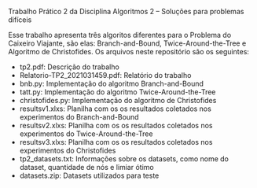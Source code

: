 Trabalho Prático 2 da Disciplina Algoritmos 2 – Soluções para problemas difíceis 

Esse trabalho apresenta três algoritos diferentes para o Problema do Caixeiro Viajante, são elas: Branch-and-Bound, Twice-Around-the-Tree e Algoritmo de Christofides. Os arquivos neste repositório são os seguintes:
- tp2.pdf: Descrição do trabalho
- Relatorio-TP2_2021031459.pdf: Relatório do trabalho
- bnb.py: Implementação do algoritmo Branch-and-Bound
- tatt.py: Implementação do algoritmo Twice-Around-the-Tree
- christofides.py: Implementação do algoritmo de Christofides
- resultsv1.xlxs: Planilha com os os resultados coletados nos experimentos do Branch-and-Bound
- resultsv2.xlxs: Planilha com os os resultados coletados nos experimentos do Twice-Around-the-Tree
- resultsv3.xlxs: Planilha com os os resultados coletados nos experimentos do Christofides
- tp2_datasets.txt: Informações sobre os datasets, como nome do dataset, quantidade de nós e limiar ótimo
- datasets.zip: Datasets utilizados para teste
